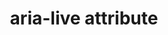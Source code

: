 ---
title: "aria-live attribute"
description: ""
category: html
keywords: accessibility
last_test_date: "2019-02-28"
test_url: "/tests/html-ARIA.html"
test_results_url: "https://app.emailonacid.com/app/acidtest/7YEJc8itgQA23oSz9yaDB2rg6MHiItQgtKbflcOSjNx48/list"
stats: {
    apple-mail: {
        macos: {
            "12.4": "y"
        },
        ios: {
            "12.1": "y"
        }
    },
    gmail: {
        desktop-webmail: {
            "2019-02": "y"
        },
        ios: {
            "2019-02": "u #1"
        },
        android: {
            "2019-02": "u #1"
        }
    },
    orange: {
        desktop-webmail: {
            "2019-08":"y"
        },
        ios: {
            "2019-08":"u"
        },
        android: {
            "2019-08":"u"
        }
    },
    outlook: {
        windows: {
            "2007": "a #2",
            "2010": "a #2",
            "2013": "a #2",
            "2016": "a #2",
            "2019": "a #2"
        },
        windows-10-mail: {
            "2019-02": "u"
        },
        macos: {
            "2019-02": "y"
        },
        outlook-com: {
            "2019-02": "n"
        },
        ios: {
            "2019-02": "n"
        },
        android: {
            "2019-02": "n"
        }
    },
    thunderbird: {
        macos: {
            "60.8":"n"
        }
    },
    yahoo: {
        desktop-webmail: {
            "2019-02": "n"
        },
        ios: {
            "2019-02": "n"
        },
        android: {
            "2019-02": "n"
        }
    },
    aol: {
        desktop-webmail: {
            "2019-02": "n"
        },
        ios: {
            "2019-02": "n"
        },
        android: {
            "2019-02": "n"
        }
    },
    samsung-email: {
        android: {
            "5.0.10.2": "y"
        }
    }
}
notes_by_num: {
    "1": "Unable to trigger live change to test.",
    "2": "Code isn't stripped but can't trigger a live change."
}
---